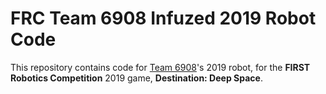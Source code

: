 # FRC Team 6908 Infuzed 2019 Robot Code
This repository contains code for [Team 6908](https://inspirenc.us/frc-6908 "FRC Team 6908 Infuzed")'s 2019 robot, for the **FIRST Robotics Competition** 2019 game, **Destination: Deep Space**.